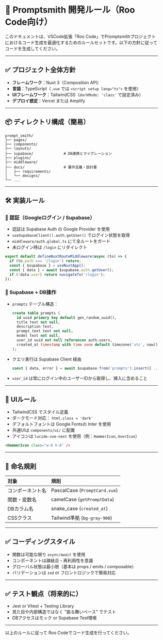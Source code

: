 # 🧠 Promptsmith 開発ルール（Roo Code向け）

このドキュメントは、VSCode拡張「Roo Code」でPromptsmithプロジェクトにおけるコード生成を最適化するためのルールセットです。以下の方針に従ってコードを生成してください。

---

## ✅ プロジェクト全体方針

- **フレームワーク**：Nuxt 3（Composition API）
- **言語**：TypeScript（`.vue` では `<script setup lang="ts">` を使用）
- **UIフレームワーク**：TailwindCSS（`darkMode: 'class'` で設定済み）
- **デプロイ想定**：Vercel または Amplify

---

## 📦 ディレクトリ構成（簡易）

```
prompt_smith/
├── pages/
├── components/
├── layouts/
├── supabase/              # DB連携とマイグレーション
├── plugins/
├── middleware/
├── docs/                  # 要件定義・設計書
│   ├── requirements/
│   └── designs/
└── ...
```

---

## 🛠️ 実装ルール

### 🔐 認証（Googleログイン / Supabase）

- 認証は Supabase Auth の Google Provider を使用
- `useSupabaseClient().auth.getUser()` でログイン状態を取得
- `middleware/auth.global.ts` にて全ルートをガード
- 未ログイン時は `/login` にリダイレクト

```ts
export default defineNuxtRouteMiddleware(async (to) => {
  if (to.path === '/login') return;
  const { $supabase } = useNuxtApp();
  const { data } = await $supabase.auth.getUser();
  if (!data.user) return navigateTo('/login');
});
```

### 🧾 Supabase + DB操作

- `prompts` テーブル構造：

  ```sql
  create table prompts (
    id uuid primary key default gen_random_uuid(),
    title text not null,
    description text,
    prompt_text text not null,
    model text not null,
    user_id uuid not null references auth.users,
    created_at timestamp with time zone default timezone('utc', now())
  );
  ```

- クエリ実行は Supabase Client 経由

  ```ts
  const { data, error } = await $supabase.from('prompts').insert({ ... })
  ```

- `user_id` は常にログイン中のユーザーIDから取得し、挿入に含めること

---

## 🎨 UIルール

- TailwindCSS でスタイル定義
- ダークモード対応： `html.class = 'dark'`
- デフォルトフォントは Google Fontsの Inter を使用
- 共通UIは `components/ui/` に配置
- アイコンは `lucide-vue-next` を使用（例：`HammerIcon`, `UserIcon`）

```html
<HammerIcon class="w-6 h-6" />
```

---

## 📐 命名規則

| 対象             | 規則                          |
| :--------------- | :---------------------------- |
| コンポーネント名 | PascalCase (`PromptCard.vue`) |
| 関数・変数名     | camelCase (`getPromptData`)   |
| DBカラム名       | snake_case (`created_at`)     |
| CSSクラス        | Tailwind準拠 (`bg-gray-900`)  |

---

## ✅ コーディングスタイル

- 関数は可能な限り `async/await` を使用
- コンポーネントは疎結合・再利用性を意識
- グローバル状態は最小限（基本は props / emits / composable）
- バリデーションは `zod` or フロントロジックで簡易対応

---

## ✅ テスト観点（将来的に）

- Jest or Vitest + Testing Library
- 見た目や内部構造ではなく "振る舞いベース" でテスト
- DBアクセスはモック or Supabase Test環境

---

以上のルールに従って Roo Codeでコード生成を行ってください。
